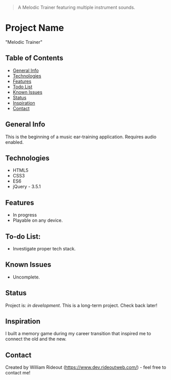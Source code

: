 > A Melodic Trainer featuring multiple instrument sounds.

# Project Name
"Melodic Trainer"

## Table of Contents
* [General Info](#general-info)
* [Technologies](#technologies)
* [Features](#features)
* [Todo List](#todo-list)
* [Known Issues](#known-issues)
* [Status](#status)
* [Inspiration](#inspiration)
* [Contact](#contact)

## General Info
This is the beginning of a music ear-training application. Requires audio enabled.

## Technologies
* HTML5
* CSS3
* ES6
* jQuery - 3.5.1

## Features
* In progress
* Playable on any device.

## To-do List:
* Investigate proper tech stack.

## Known Issues
* Uncomplete. 

## Status
Project is: _in development_. This is a long-term project. Check back later!

## Inspiration
I built a memory game during my career transition that inspired me to connect the old and the new.

## Contact
Created by William Rideout (https://www.dev.rideoutweb.com/) - feel free to contact me!